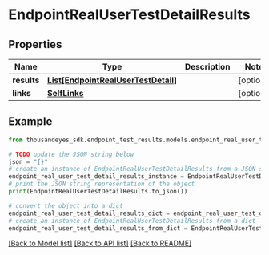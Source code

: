 # EndpointRealUserTestDetailResults


## Properties

Name | Type | Description | Notes
------------ | ------------- | ------------- | -------------
**results** | [**List[EndpointRealUserTestDetail]**](EndpointRealUserTestDetail.md) |  | [optional] 
**links** | [**SelfLinks**](SelfLinks.md) |  | [optional] 

## Example

```python
from thousandeyes_sdk.endpoint_test_results.models.endpoint_real_user_test_detail_results import EndpointRealUserTestDetailResults

# TODO update the JSON string below
json = "{}"
# create an instance of EndpointRealUserTestDetailResults from a JSON string
endpoint_real_user_test_detail_results_instance = EndpointRealUserTestDetailResults.from_json(json)
# print the JSON string representation of the object
print(EndpointRealUserTestDetailResults.to_json())

# convert the object into a dict
endpoint_real_user_test_detail_results_dict = endpoint_real_user_test_detail_results_instance.to_dict()
# create an instance of EndpointRealUserTestDetailResults from a dict
endpoint_real_user_test_detail_results_from_dict = EndpointRealUserTestDetailResults.from_dict(endpoint_real_user_test_detail_results_dict)
```
[[Back to Model list]](../README.md#documentation-for-models) [[Back to API list]](../README.md#documentation-for-api-endpoints) [[Back to README]](../README.md)


